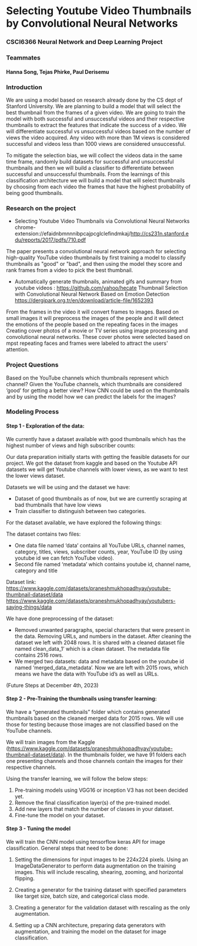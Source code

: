 # Selecting Youtube Video Thumbnails by Convolutional Neural Networks
### CSCI6366 Neural Network and Deep Learning Project

### Teammates
#### Hanna Song, Tejas Phirke, Paul Derisemu

### Introduction

We are using a model based on research already done by the CS dept of Stanford University. We are planning to build a model that will select the best thumbnail from the frames of a given video. We are going to train the model with both successful and unsuccessful videos and their respective thumbnails to extract the features that indicate the success of a video. We will differentiate successful vs unsuccessful videos based on the number of views the video acquired. Any video with more than 1M views is considered successful and videos less than 1000 views are considered unsuccessful.

To mitigate the selection bias, we will collect the videos data in the same time frame, randomly build datasets for successful and unsuccessful thumbnails and then we will build a classifier to differentiate between successful and unsuccessful thumbnails. From the learnings of this classification architecture we will build a model that will select thumbnails by choosing from each video the frames that have the highest probability of being good thumbnails.

### Research on the project

- Selecting Youtube Video Thumbnails via Convolutional Neural Networks
chrome-extension://efaidnbmnnnibpcajpcglclefindmkaj/http://cs231n.stanford.edu/reports/2017/pdfs/710.pdf

The paper presents a convolutional neural network approach for selecting high-quality YouTube video thumbnails by first training a model to classify thumbnails as "good" or "bad", and then using the model they score and rank frames from a video to pick the best thumbnail. 
	
- Automatically generate thumbnails, animated gifs and summary from youtube videos : https://github.com/yahoo/hecate
Thumbnail Selection with Convolutional Neural Network Based on Emotion Detection 
https://dergipark.org.tr/en/download/article-file/1652393

From the frames in the video it will convert frames to images. Based on small images it will preprocess the images of the people and it will detect the emotions of the people based on the repeating faces in the images
Creating cover photos of a movie or TV series using image processing and convolutional neural networks. These cover photos were selected based on mpst repeating faces and frames were labeled to attract the users' attention.

### Project Questions
Based on the YouTube channels which thumbnails represent which channel?
Given the YouTube channels, which thumbnails are considered ‘good’ for getting a better view?
How CNN could be used on the thumbnails and by using the model how we can predict the labels for the images?


### Modeling Process

#### Step 1 - Exploration of the data:

We currently have a dataset available with good thumbnails which has the highest number of views and high subscriber counts: 

Our data preparation initially starts with getting the feasible datasets for our project. We got the dataset from kaggle and based on the Youtube API datasets we will get Youtube channels with lower views, as we want to test the lower views dataset. 

Datasets we will be using and the dataset we have: 

- Dataset of good thumbnails as of now, but we are currently scraping at bad thumbnails that have low views
- Train classifier to distinguish between two categories.

For the dataset available, we have explored the following things:

The dataset contains two files: 
- One data file named ‘data’ contains all YouTube URLs, channel names, category, titles, views, subscriber counts, year, YouTube ID (by using youtube id we can fetch YouTube video).
- Second file named ‘metadata’ which contains youtube id, channel name, category and title

Dataset link: 
https://www.kaggle.com/datasets/praneshmukhopadhyay/youtube-thumbnail-dataset/data
https://www.kaggle.com/datasets/praneshmukhopadhyay/youtubers-saying-things/data

We have done preprocessing of the dataset:

- Removed unwanted paragraphs, special characters that were present in the data. Removing URLs, and numbers in the dataset. After cleaning the dataset we left with 2048 rows. 
It is shared with a cleaned dataset file named clean_data_1’ which is a clean dataset. The metadata file contains 2516 rows.
- We merged two datasets:  data and metadata based on the youtube id named ‘merged_data_metadata’. 
Now we are left with 2015 rows, which means we have the data with YouTube id’s as well as URLs.

(Future Steps at December 4th, 2023)

#### Step 2 - Pre-Training the thumbnails using transfer learning:

We have a “generated thumbnails” folder which contains generated thumbnails based on the cleaned merged data for 2015 rows. We will use those for testing because those images are not classified based on the YouTube channels. 

We will train images from the Kaggle (https://www.kaggle.com/datasets/praneshmukhopadhyay/youtube-thumbnail-dataset/data). In the thumbnails folder, we have 91 folders each one presenting channels and those channels contain the images for their respective channels.

Using the transfer learning, we will follow the below steps:

1. Pre-training models using VGG16 or inception V3 has not been decided yet.
2. Remove the final classification layer(s) of the pre-trained model.
3. Add new layers that match the number of classes in your dataset.
4. Fine-tune the model on your dataset.


#### Step 3 - Tuning the model

We will train the CNN model using tensorflow keras API for image classification. General steps that need to be done:

1. Setting the dimensions for input images to be 224x224 pixels. Using an  ImageDataGenerator to perform data augmentation on the training images. This will include rescaling, shearing, zooming, and horizontal flipping.

2. Creating a generator for the training dataset with specified parameters like target size, batch size, and categorical class mode.

3. Creating a generator for the validation dataset with rescaling as the only augmentation.

4. Setting up a CNN architecture, preparing data generators with augmentation, and training the model on the dataset for image classification.
